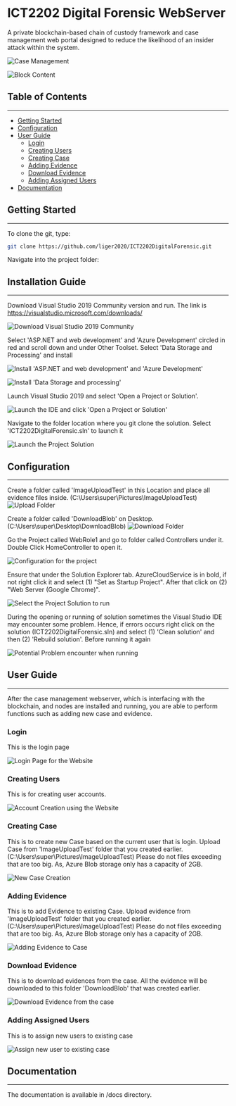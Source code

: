 # **ICT2202 Digital Forensic WebServer**

A private blockchain-based chain of custody framework and case management web portal designed to reduce the likelihood of an insider attack within the system.

![Case Management][case-management]

![Block Content][blockchain-content]

## Table of Contents
--------------------
- [Getting Started](#getting-started)
- [Configuration](#configuration)
- [User Guide](#user-guide)
  - [Login](#login)
  - [Creating Users](#creating-users)
  - [Creating Case](#creating-case)
  - [Adding Evidence](#adding-evidence)
  - [Download Evidence](#download-evidence)
  - [Adding Assigned Users](#adding-assigned-users)
- [Documentation](#documentation)

## Getting Started
------------------
To clone the git, type:

```bash
git clone https://github.com/liger2020/ICT2202DigitalForensic.git
```

Navigate into the project folder:

## Installation Guide
------------------
Download Visual Studio 2019 Community version and run. The link is https://visualstudio.microsoft.com/downloads/

![Download Visual Studio 2019 Community][VisualStudio2019Download]

Select 'ASP.NET and web development' and 'Azure Development' circled in red and scroll down and under Other Toolset. Select 'Data Storage and Processing' and install

![Install 'ASP.NET and web development' and 'Azure Development'][RequiredProgram]

![Install 'Data Storage and processing'][RequiredProgram2]

Launch Visual Studio 2019 and select 'Open a Project or Solution'.

![Launch the IDE and click 'Open a Project or Solution'][OpenaProjectorsolution]

Navigate to the folder location where you git clone the solution. Select 'ICT2202DigitalForensic.sln' to launch it

![Launch the Project Solution][NavigateToFolderLocation]

## Configuration
----------------
Create a folder called 'ImageUploadTest' in this Location and place all evidence files inside. (C:\Users\super\Pictures\ImageUploadTest)
![Upload Folder][UploadFolder]

Create a folder called 'DownloadBlob' on Desktop. (C:\Users\super\Desktop\DownloadBlob)
![Download Folder][DownloadFolder]

Go the Project called WebRole1 and go to folder called Controllers under it. Double Click HomeController to open it.

![Configuration for the project][Configuration]

Ensure that under the Solution Explorer tab. AzureCloudService is in bold, if not right click it and select (1) "Set as Startup Project". After that click on (2) "Web Server (Google Chrome)".

![Select the Project Solution to run][RunSolution]

During the opening or running of solution sometimes the Visual Studio IDE may encounter some problem. Hence, if errors occurs right click on the solution (ICT2202DigitalForensic.sln) and select (1) 'Clean solution' and then (2) 'Rebuild solution'. Before running it again

![Potential Problem encounter when running][SolveError]

## User Guide
-------------
After the case management webserver, which is interfacing with the blockchain, and nodes are installed and running, you are able to perform functions such as adding new case and evidence.

### Login
This is the login page

![Login Page for the Website][Login]

### Creating Users
This is for creating user accounts.

![Account Creation using the Website][CreateAccount]

### Creating Case
This is to create new Case based on the current user that is login. Upload Case from 'ImageUploadTest' folder that you created earlier. (C:\Users\super\Pictures\ImageUploadTest) Please do not files exceeding that are too big. As, Azure Blob storage only has a capacity of 2GB.

![New Case Creation][UploadCase]

### Adding Evidence
This is to add Evidence to existing Case. Upload evidence from 'ImageUploadTest' folder that you created earlier. (C:\Users\super\Pictures\ImageUploadTest) Please do not files exceeding that are too big. As, Azure Blob storage only has a capacity of 2GB.

![Adding Evidence to Case][UploadFile]

### Download Evidence
This is to download evidences from the case. All the evidence will be downloaded to this folder 'DownloadBlob' that was created earlier.

![Download Evidence from the case][DownloadEvidence]

### Adding Assigned Users
This is to assign new users to existing case

![Assign new user to existing case][AssignUser]

## Documentation
----------------
The documentation is available in /docs directory.

[VisualStudio2019Download]: docs/Images/VisualStudio2019Download.jpg

[RequiredProgram]: docs/Images/RequiredProgram.jpg

[RequiredProgram2]: docs/Images/RequiredProgram2.jpg

[OpenaProjectorsolution]: docs/Images/OpenaProjectorsolution.jpg

[NavigateToFolderLocation]: docs/Images/NavigateToFolderLocation.jpg

[UploadFolder]: docs/Images/UploadFolder.jpg

[DownloadFolder]: docs/Images/DownloadFolder.jpg

[Configuration]: docs/Images/Configuration.jpg

[RunSolution]: docs/Images/RunSolution.jpg

[SolveError]: docs/Images/SolveError.jpg

[case-management]: https://liger2020.github.io/ICT2202DigitalForensic/images/blockchain-case-management-server.png "Case Management System"

[blockchain-content]: https://liger2020.github.io/ICT2202DigitalForensic/images/block-content.png "Contents of Blockchain"

[Login]: docs/Images/LoginPage.jpg

[CreateAccount]: docs/Images/CreateAccount.jpg

[IndexPage]: docs/Images/IndexPage.jpg

[UploadCase]: docs/Images/UploadCase.jpg

[UploadFile]: docs/Images/UploadFile.jpg

[DownloadEvidence]: docs/Images/DownloadEvidence.jpg

[AssignUser]: docs/Images/AssignUser.jpg

[^note]: This is an assignment for ICT2202.

